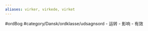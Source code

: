 ```yaml
---
aliases: virker, virkede, virket
---
```

#ordBog 
#category/Dansk/ordklasse/udsagnsord 
	- 运转
	- 影响
	- 有效